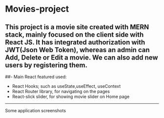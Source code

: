 # Movies-project
This project is a movie site created with MERN stack, mainly focused on the client side with React JS.
It has integrated authorization with JWT(Json Web Token), whereas an admin can Add, Delete or Edit a movie.
We can also add new users by registering them.
---
##- Main React featured used: 
* React Hooks; such as useState,useEffect, useContext
* React Router library, for navigating on the pages
* React-slick slider, for showing movie slider on Home page

---
Some application screenshots 
